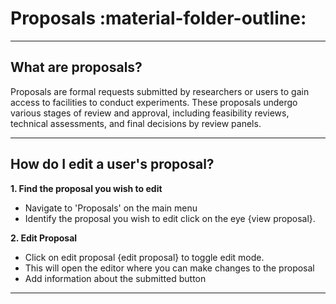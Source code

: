 # Proposals :material-folder-outline:

_________________________________________________________________________________________________________

## What are proposals?

Proposals are formal requests submitted by researchers or users to gain access to facilities to conduct experiments. These proposals undergo various stages of review and approval, including feasibility reviews, technical assessments, and final decisions by review panels.

_________________________________________________________________________________________________________

## How do I edit a user's proposal?

**1. Find the proposal you wish to edit**

* Navigate to 'Proposals' on the main menu
* Identify the proposal you wish to edit click on the eye {view proposal}.

**2. Edit Proposal** 

* Click on edit proposal {edit proposal} to toggle edit mode.
* This will open the editor where you can make changes to the proposal
* Add information about the submitted button
_________________________________________________________________________________________________________
